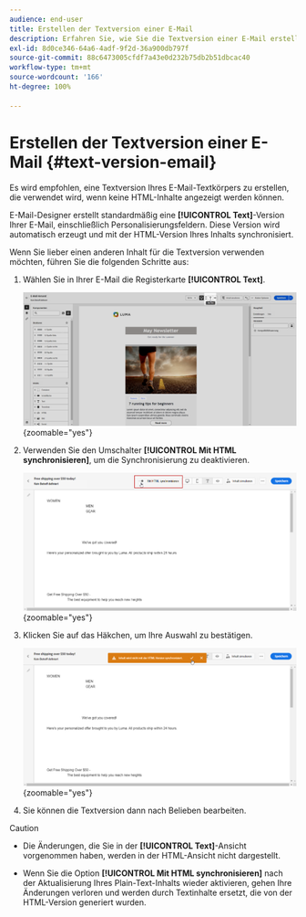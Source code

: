 ```yaml
---
audience: end-user
title: Erstellen der Textversion einer E-Mail
description: Erfahren Sie, wie Sie die Textversion einer E-Mail erstellen
exl-id: 8d0ce346-64a6-4adf-9f2d-36a900db797f
source-git-commit: 88c6473005cfdf7a43e0d232b75db2b51dbcac40
workflow-type: tm+mt
source-wordcount: '166'
ht-degree: 100%

---
```


# Erstellen der Textversion einer E-Mail {#text-version-email}

Es wird empfohlen, eine Textversion Ihres E-Mail-Textkörpers zu erstellen, die verwendet wird, wenn keine HTML-Inhalte angezeigt werden können.

E-Mail-Designer erstellt standardmäßig eine **[!UICONTROL Text]**-Version Ihrer E-Mail, einschließlich Personalisierungsfeldern. Diese Version wird automatisch erzeugt und mit der HTML-Version Ihres Inhalts synchronisiert.

Wenn Sie lieber einen anderen Inhalt für die Textversion verwenden möchten, führen Sie die folgenden Schritte aus:

1. Wählen Sie in Ihrer E-Mail die Registerkarte **[!UICONTROL Text]**.

   ![](assets/text_version_3.png){zoomable="yes"}

1. Verwenden Sie den Umschalter **[!UICONTROL Mit HTML synchronisieren]**, um die Synchronisierung zu deaktivieren.

   ![](assets/text_version_1.png){zoomable="yes"}

1. Klicken Sie auf das Häkchen, um Ihre Auswahl zu bestätigen.

   ![](assets/text_version_2.png){zoomable="yes"}

1. Sie können die Textversion dann nach Belieben bearbeiten.

>[!CAUTION]
>
>* Die Änderungen, die Sie in der **[!UICONTROL Text]**-Ansicht vorgenommen haben, werden in der HTML-Ansicht nicht dargestellt.
>
>* Wenn Sie die Option **[!UICONTROL Mit HTML synchronisieren]** nach der Aktualisierung Ihres Plain-Text-Inhalts wieder aktivieren, gehen Ihre Änderungen verloren und werden durch Textinhalte ersetzt, die von der HTML-Version generiert wurden.
